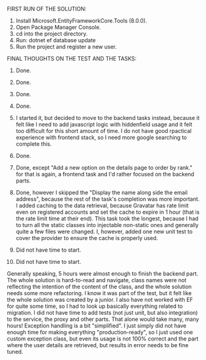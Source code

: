FIRST RUN OF THE SOLUTION:

1. Install Microsoft.EntityFrameworkCore.Tools (8.0.0).
2. Open Package Manager Console.
3. cd into the project directory.
4. Run: dotnet ef database update
5. Run the project and register a new user.


FINAL THOUGHTS ON THE TEST AND THE TASKS:

1. Done.

2. Done.

3. Done.

4. Done.

5. I started it, but decided to move to the backend tasks instead, because it felt like I need to add javascript logic with hiddenfield usage and it felt
too difficult for this short amount of time. I do not have good rpactical experience with frontend stack, so I need more google searching to complete this.

6. Done.

7. Done, except "Add a new option on the details page to order by rank." for that is again, a frontend task and I'd rather focused on the backend parts.

8. Done, however I skipped the "Display the name along side the email address", because the rest of the task's completion was more important. I added caching
to the data retrieval, because Gravatar has rate limit even on registered accounts and set the cache to expire in 1 hour (that is the rate limit time at their end).
This task took the longest, because I had to turn all the static classes into injectable non-static ones and generally quite a few files were changed. I, however,
added one new unit test to cover the provider to ensure the cache is properly used.

9. Did not have time to start.

10. Did not have time to start.

Generally speaking, 5 hours were almost enough to finish the backend part. The whole solution is hard-to-read and navigate, class names were not reflecting the
intention of the content of the class, and the whole solution needs some more refactoring. I know it was part of the test, but it felt like the whole solution was
created by a junior.
I also have not worked with EF for quite some time, so I had to look up basically everything related to migration.
I did not have time to add tests (not just unit, but also integration) to the service, the proxy and other parts. That alone would take many, many hours!
Exception handling is a bit "simplified". I just simply did not have enough time for making everything "production-ready", so I just used one custom exception class,
but even its usage is not 100% correct and the part where the user details are retrieved, but results in error needs to be fine tuned.